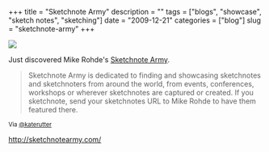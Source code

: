 +++
title = "Sketchnote Army"
description = ""
tags = ["blogs", "showcase", "sketch notes", "sketching"]
date = "2009-12-21"
categories = ["blog"]
slug = "sketchnote-army"
+++



  <div class="notebook-screenshot"><a href="http://sketchnotearmy.com/"><img src="/media/bluga/wt4b2fb59fbc34e_large.jpg"/></a></div><p>Just discovered Mike Rohde's <a href="http://sketchnotearmy.com/">Sketchnote Army</a>.</p>

<p><blockquote>Sketchnote Army is dedicated to finding and showcasing sketchnotes and sketchnoters from around the world, from events, conferences, workshops or wherever sketchnotes are captured or created. If you sketchnote, send your sketchnotes URL to Mike Rohde to have them featured there.</blockquote></p>

<p><small>Via <a href="http://twitter.com/katerutter/statuses/6900256479">@katerutter</a></small></p>

    
  <a href="http://sketchnotearmy.com/">http://sketchnotearmy.com/</a>
